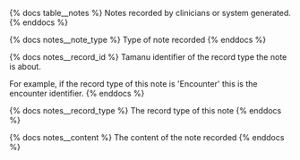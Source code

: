 {% docs table__notes %}
Notes recorded by clinicians or system generated.
{% enddocs %}

{% docs notes__note_type %}
Type of note recorded
{% enddocs %}

{% docs notes__record_id %}
Tamanu identifier of the record type the note is about.

For example, if the record type of this note is 'Encounter' this is the encounter identifier. 
{% enddocs %}

{% docs notes__record_type %}
The record type of this note
{% enddocs %}

{% docs notes__content %}
The content of the note recorded
{% enddocs %}